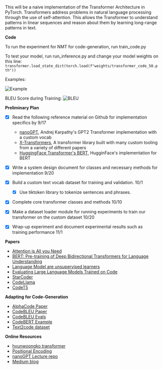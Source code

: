 This will be a naive implementation of the Transformer Architecture in PyTorch. Transformers address problems in natural language processing through the use of self-attention. This allows the Transformer to understand patterns in linear sequences and reason about them by learning long-range patterns in text. 

**Code**

To run the experiment for NMT for code-generation, run train_code.py

To test your model, run run_inference.py and change your model weights on this line:
```transformer.load_state_dict(torch.load(f"weights/transformer_code_50.pth"))```

Examples:

![Example](imgs/example.png)

BLEU Score during Training:
![BLEU](imgs/bleu.png)


**Preliminary Plan**

- [X] Read the following reference material on Github for implementation specifics by 9/17
    - [nanoGPT](https://github.com/karpathy/nanoGPT/tree/master), Andrej Karpathy's GPT2 Transformer implementation with a custom vocab
    - [X-Transformers](https://github.com/lucidrains/x-transformers), A transformer library built with many custom tooling from a variety of different papers
    - [HuggingFace Transformer's BERT](https://github.com/huggingface/transformers/tree/main/src/transformers/models/bert), HugginFace's implementation for BERT


- [X] Write a system design document for classes and necessary methods for implementation 9/20

- [X] Build a custom text vocab dataset for training and validation. 10/1
    - [X] Use tiktoken library to tokenize sentences and phrases. 

- [X] Complete core transformer classes and methods 10/10

- [X] Make a dataset loader module for running experiments to train our transformer on the custom dataset 10/20

- [X] Wrap-up experiment and document experimental results such as training performance 11/1


**Papers**

- [Attention is All you Need](https://arxiv.org/pdf/1706.03762.pdf)
- [BERT: Pre-training of Deep Bidirectional Transformers for Language Understanding](https://arxiv.org/pdf/1810.04805.pdf)
- [Language Model are unsupervised learners](https://d4mucfpksywv.cloudfront.net/better-language-models/language-models.pdf)
- [Evaluating Large Language Models Trained on Code](https://arxiv.org/pdf/2107.03374.pdf)
- [StarCoder](https://arxiv.org/pdf/2305.06161.pdf)
- [CodeLlama](https://arxiv.org/pdf/2308.12950.pdf)
- [CodeT5](https://arxiv.org/pdf/2109.00859v1.pdf)

**Adapting for Code-Generation**
- [AlphaCode Paper](https://arxiv.org/pdf/2203.07814.pdf)
- [CodeBLEU Paper](https://arxiv.org/pdf/2009.10297.pdf)
- [CodeBLEU Evals](https://github.com/microsoft/CodeXGLUE/blob/main/Code-Code/code-to-code-trans/evaluator/CodeBLEU/dataflow_match.py)
- [CodeBERT Example](https://github.com/microsoft/CodeBERT/blob/master/CodeBERT/code2nl/run.py)
- [Text2code dataset](https://huggingface.co/datasets/code_x_glue_tc_text_to_code)


**Online Resources**

- [hyunwoongko transformer](https://github.com/hyunwoongko/transformer)
- [Positional Encoding](https://kazemnejad.com/blog/transformer_architecture_positional_encoding/)
- [nanoGPT Lecture repo](https://github.com/karpathy/ng-video-lecture)
- [Medium blog](https://towardsdatascience.com/build-your-own-transformer-from-scratch-using-pytorch-84c850470dcb)

